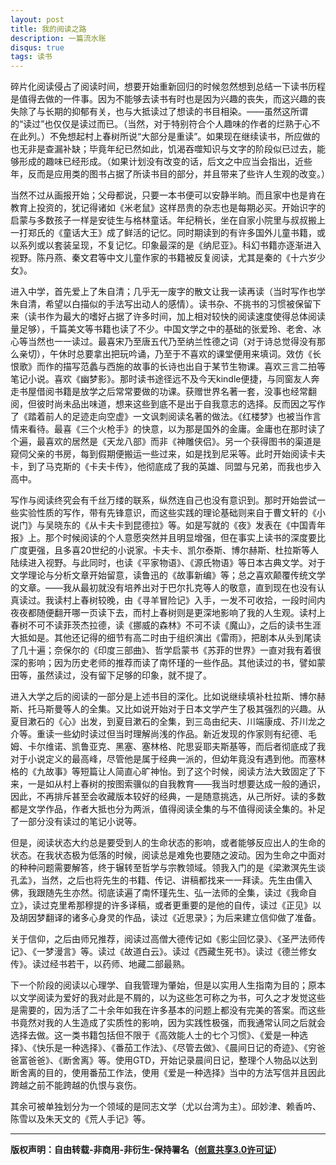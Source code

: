 ```yaml
---
layout: post
title: 我的阅读之路
description: 一篇流水账
disqus: true
tags: 读书
---
```

碎片化阅读侵占了阅读时间，想要开始重新回归的时候忽然想到总结一下读书历程是值得去做的一件事。因为不能够去读书有时也是因为兴趣的丧失，而这兴趣的丧失除了与长期的抑郁有关，也与大抵读过了想读的书目相染。——虽然这所谓的“读过”也仅仅是读过而已。（当然，对于特别符合个人趣味的作者的烂熟于心不在此列。）不免想起村上春树所说“大部分是重读”。如果现在继续读书，所应做的也无非是查漏补缺；毕竟年纪已然如此，饥渴吞噬知识与文字的阶段似已过去，能够形成的趣味已经形成。（如果计划没有改变的话，后文之中应当会指出，近些年，反而是应用类的图书占据了所读书目的部分，并且带来了些许人生观的改变。）

当然不过从画报开始；父母都说，只要一本书便可以安静半晌。而且家中也是肯在教育上投资的，犹记得诸如《米老鼠》这样昂贵的杂志也是每期必买。开始识字的启蒙与多数孩子一样是安徒生与格林童话。年纪稍长，坐在自家小院里与叔叔搬上一打郑氏的《童话大王》成了鲜活的记忆。同时期读到的有许多国外儿童书籍，或以系列或以套装呈现，不复记忆。印象最深的是《纳尼亚》。科幻书籍亦逐渐进入视野。陈丹燕、秦文君等中文儿童作家的书籍被反复阅读，尤其是秦的《十六岁少女》。

进入中学，首先爱上了朱自清；几乎无一废字的散文让我一读再读（当时写作也学朱自清，希望以白描似的手法写出动人的感情）。读书杂、不挑书的习惯被保留下来（读书作为最大的嗜好占据了许多时间，加上相对较快的阅读速度使得总体阅读量足够），千篇美文等书籍也读了不少。中国文学之中的基础的张爱玲、老舍、冰心等当然也一一读过。最喜宋乃至唐五代乃至纳兰性德之词（对于诗总觉得没有那么亲切），午休时总要拿出把玩吟诵，乃至于不喜欢的课堂便用来填词。效仿《长恨歌》而作的描写范蠡与西施的故事的长诗也出自于某节生物课。喜欢三言二拍等笔记小说。喜欢《幽梦影》。那时读书途径远不及今天kindle便捷，与同窗友人奔走书屋借阅书籍是放学之后常常要做的功课。获赠世界名著一套，没事也经常翻阅，但彼时尚未品出味道，想来这些到底不是出于自我意志的选择。反而因之写作了《踏着前人的足迹走向空虚》一文讽刺阅读名著的做法。《红楼梦》也被当作言情来看待。最喜《三个火枪手》的快意，以为那是国外的金庸。金庸也在那时读了个遍，最喜欢的居然是《天龙八部》而非《神雕侠侣》。另一个获得图书的渠道是窥伺父亲的书房，每到假期便搬运一些过来，如是找到尼采等。此时开始阅读卡夫卡，到了马克斯的《卡夫卡传》，他彻底成了我的英雄、同盟与兄弟，而我也步入高中。

写作与阅读终究会有千丝万缕的联系，纵然连自己也没有意识到。那时开始尝试一些实验性质的写作，带有先锋意识，而这些实践的理论基础则来自于曹文轩的《小说门》与吴晓东的《从卡夫卡到昆德拉》等。如是写就的《夜》发表在《中国青年报》上。那个时候阅读的个人意愿突然并且明显增强，但在事实上读书的深度要比广度更强，且多喜20世纪的小说家。卡夫卡、凯尔泰斯、博尔赫斯、杜拉斯等人陆续进入视野。与此同时，也读《平家物语》、《源氏物语》等日本古典文学。对于文学理论与分析文章开始留意，读鲁迅的《故事新编》等；总之喜欢颠覆传统文学的文章。——我从最初就没有培养出对于巴尔扎克等人的敬意，直到现在也没有认真读过。我读村上春树较晚，由《寻羊冒险记》入手，一发不可收拾，一段时间内夜夜都随便翻开哪一页读下去，而村上春树则是更深地影响了我的人生观。读村上春树不可不读菲茨杰拉德，读《挪威的森林》不可不读《魔山》，之后的读书生涯大抵如是。其他还记得的细节有高二时由于组织演出《雷雨》，把剧本从头到尾读了几十遍；奈保尔的《印度三部曲》、哲学启蒙书《苏菲的世界》一直对我有着很深的影响；因为历史老师的推荐而读了南怀瑾的一些作品。其他读过的书，譬如蒙田等，虽然读过，没有留下足够的印象，就不提了。

进入大学之后的阅读的一部分是上述书目的深化。比如说继续填补杜拉斯、博尔赫斯、托马斯曼等人的全集。又比如说开始对于日本文学产生了极其强烈的兴趣。从夏目漱石的《心》出发，到夏目漱石的全集，到三岛由纪夫、川端康成、芥川龙之介等。重读一些幼时读过但当时理解尚浅的作品。新近发现的作家则有纪德、毛姆、卡尔维诺、凯鲁亚克、黑塞、塞林格、陀思妥耶夫斯基等，而后者彻底成了我对于小说定义的最高峰，尽管他是属于经典一派的，但幼年竟没有遇到他。而塞林格的《九故事》等短篇让人简直心旷神怡。到了这个时候，阅读方法大致固定了下来，一是如从村上春树的按图索骥似的自我教育——我当时想要达成一般的通识，因此，不再排斥甚至会收藏版本较好的经典，一是随意挑选，从己所好。读的多数都是文学作品，作者大抵也分为两派，值得阅读全集的与不值得阅读全集的。补足了一部分没有读过的笔记小说等。

但是，阅读状态大约总是要受到人的生命状态的影响，或者能够反应出人的生命的状态。在我状态极为低落的时候，阅读总是难免也要随之波动。因为生命之中面对的种种问题需要解答，终于辗转至哲学与宗教领域。领我入门的是《梁漱溟先生谈孔孟》，当然，之后也将先生的书籍、传记、讲稿都找来一一拜读。先生由儒入佛，我跟随先生亦然。彻底读遍了南怀瑾先生、弘一法师的全集，读过《我命自立》，读过克里希那穆提的许多译稿，或者更重要的是他的自传，读过《正见》以及胡因梦翻译的诸多心身灵的作品，读过《近思录》；为后来建立信仰做了准备。

关于信仰，之后由师兄推荐，阅读过高僧大德传记如《影尘回忆录》、《圣严法师传记》、《一梦漫言》等。读过《故道白云》。读过《西藏生死书》。读过《德兰修女传》。读过经书若干，以药师、地藏二部最熟。

下一个阶段的阅读以心理学、自我管理为肇始，但是以实用人生指南为目的；原本以文学阅读为爱好的我对此是不屑的，以为这些怎可称之为书，可久之才发觉这些是需要的，因为活了二十余年如我在许多基本的问题上都没有完美的答案。而这些书竟然对我的人生造成了实质性的影响，因为实践性极强，而我通常认同之后就会选择去做。这一类书籍包括但不限于《高效能人士的七个习惯》、《爱是一种选择》、《快乐是一种选择》、《番茄工作法》、《尽管去做》、《晨间日记的奇迹》、《穷爸爸富爸爸》、《断舍离》等。使用GTD，开始记录晨间日记，整理个人物品以达到断舍离的目的，使用番茄工作法，使用《爱是一种选择》当中的方法写信并且因此跨越之前不能跨越的仇恨与哀伤。

其余可被单独划分为一个领域的是同志文学（尤以台湾为主）。邱妙津、赖香吟、陈雪以及朱天文的《荒人手记》等。

---
**版权声明：自由转载-非商用-非衍生-保持署名（[创意共享3.0许可证](https://creativecommons.org/licenses/by-nc-nd/3.0/deed.zh)）**